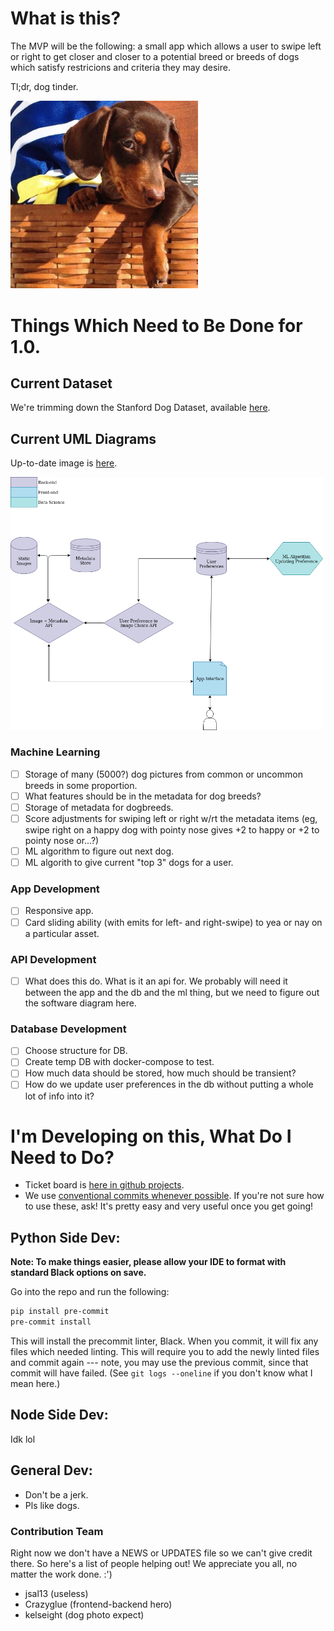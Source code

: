 # What is this?

The MVP will be the following: a small app which allows a user to swipe left or right to get closer and closer to a potential breed or breeds of dogs which satisfy restricions and criteria they may desire.

Tl;dr, dog tinder.

<img src="./webapp/src/assets/dachshund-winking.jpg"
     alt="dachshund winking"
     width=300px/>

# Things Which Need to Be Done for 1.0.

## Current Dataset

We're trimming down the Stanford Dog Dataset, available [here](http://vision.stanford.edu/aditya86/ImageNetDogs/).

## Current UML Diagrams

Up-to-date image is [here](https://drive.google.com/file/d/1ms-_3d8jwr2HgldPu0LXKj6-48fXoz6r/view?usp=sharing).

<img src="./webapp/src/assets/tinder-for-dogs.png"
     alt="tinder-for-dogs UML"
     width=500px />

### Machine Learning

- [ ] Storage of many (5000?) dog pictures from common or uncommon breeds in some proportion.
- [ ] What features should be in the metadata for dog breeds?
- [ ] Storage of metadata for dogbreeds.
- [ ] Score adjustments for swiping left or right w/rt the metadata items (eg, swipe right on a happy dog with pointy nose gives +2 to happy or +2 to pointy nose or...?)
- [ ] ML algorithm to figure out next dog.
- [ ] ML algorith to give current "top 3" dogs for a user.

### App Development

- [ ] Responsive app.
- [ ] Card sliding ability (with emits for left- and right-swipe) to yea or nay on a particular asset.

### API Development

- [ ] What does this do. What is it an api for. We probably will need it between the app and the db and the ml thing, but we need to figure out the software diagram here.

### Database Development

- [ ] Choose structure for DB.
- [ ] Create temp DB with docker-compose to test.
- [ ] How much data should be stored, how much should be transient?
- [ ] How do we update user preferences in the db without putting a whole lot of info into it?

# I'm Developing on this, What Do I Need to Do?

- Ticket board is [here in github projects](https://github.com/jsal13/tinder-for-dogs/projects/1).
- We use [conventional commits whenever possible](https://www.conventionalcommits.org/en/v1.0.0-beta.2/). If you're not sure how to use these, ask!  It's pretty easy and very useful once you get going! 

## Python Side Dev:

**Note: To make things easier, please allow your IDE to format with standard Black options on save.**

Go into the repo and run the following:

```bash
pip install pre-commit
pre-commit install
```

This will install the precommit linter, Black. When you commit, it will fix any files which needed linting. This will require you to add the newly linted files and commit again --- note, you may use the previous commit, since that commit will have failed. (See `git logs --oneline` if you don't know what I mean here.)

## Node Side Dev:

Idk lol

## General Dev:

- Don't be a jerk.
- Pls like dogs.

### Contribution Team

Right now we don't have a NEWS or UPDATES file so we can't give credit there.  So here's a list of people helping out!  We appreciate you all, no matter the work done.  :')

- jsal13 (useless)
- Crazyglue (frontend-backend hero)
- kelseight (dog photo expect)
